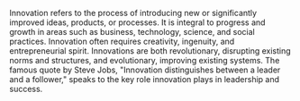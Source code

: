 
Innovation refers to the process of introducing new or significantly improved ideas, products, or processes. It is integral to progress and growth in areas such as business, technology, science, and social practices. Innovation often requires creativity, ingenuity, and entrepreneurial spirit. Innovations are both revolutionary, disrupting existing norms and structures, and evolutionary, improving existing systems. The famous quote by Steve Jobs, "Innovation distinguishes between a leader and a follower," speaks to the key role innovation plays in leadership and success.


